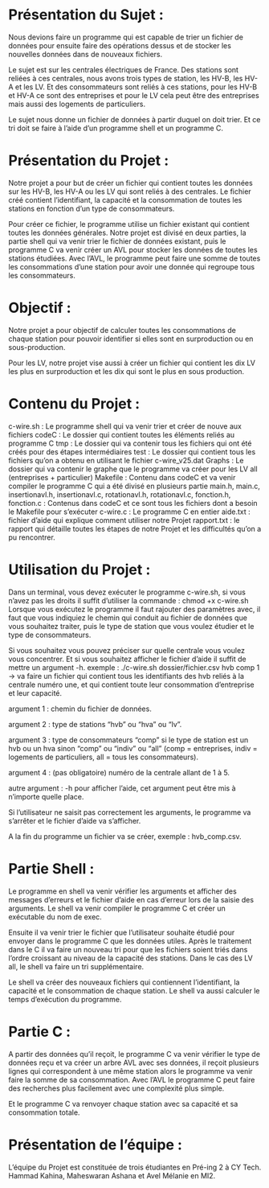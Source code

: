 

# Présentation du Sujet : 

Nous devions faire un programme qui est capable de trier un fichier de données pour ensuite faire des opérations dessus et de stocker les nouvelles données dans de nouveaux fichiers.

Le sujet est sur les centrales électriques de France. Des stations sont reliées à ces centrales, nous avons trois types de station, les HV-B, les HV-A et les LV. Et des consommateurs sont reliés à ces stations, pour les HV-B et HV-A ce sont des entreprises et pour le LV cela peut être des entreprises mais aussi des logements de particuliers. 

Le sujet nous donne un fichier de données à partir duquel on doit trier. Et ce tri doit se faire à l’aide d’un programme shell et un programme C.

# Présentation du Projet : 
	
Notre projet a pour but de créer un fichier qui contient toutes les données sur les HV-B, les HV-A ou les LV qui sont reliés à des centrales. Le fichier créé contient l’identifiant, la capacité et la consommation de toutes les stations en fonction d’un type de consommateurs. 

Pour créer ce fichier, le programme utilise un fichier existant qui contient toutes les données générales. Notre projet est divisé en deux parties, la partie shell qui va venir trier le fichier de données existant, puis le programme C va venir créer un AVL pour stocker les données de toutes les stations étudiées. Avec l’AVL, le programme peut faire une somme de toutes les consommations d’une station pour avoir une donnée qui regroupe tous les consommateurs.

# Objectif : 

Notre projet a pour objectif de calculer toutes les consommations de chaque station pour pouvoir identifier si elles sont en surproduction ou en sous-production. 

Pour les LV, notre projet vise aussi à créer un fichier qui contient les dix LV les plus en surproduction et les dix qui sont le plus en sous production.

# Contenu du Projet : 

c-wire.sh :  Le programme shell qui va venir trier et créer de nouve	aux fichiers
codeC : Le dossier qui contient toutes les éléments reliés au programme C
tmp : Le dossier qui va contenir tous les fichiers qui ont été créés pour des étapes intermédiaires
test : Le dossier qui contient tous les fichiers qu’on a obtenu en utilisant le fichier c-wire_v25.dat
Graphs : Le dossier qui va contenir le graphe que le programme va créer pour les LV all (entreprises + particulier)
Makefile : Contenu dans codeC et va venir compiler le programme C qui a été divisé en plusieurs partie
main.h, main.c, insertionavl.h, insertionavl.c, rotationavl.h, rotationavl.c, fonction.h, fonction.c : Contenus dans codeC et ce sont tous les fichiers dont a besoin le Makefile pour s’exécuter
c-wire.c : Le programme C en entier
aide.txt : fichier d’aide qui explique comment utiliser notre Projet
rapport.txt : le rapport qui détaille toutes les étapes de notre Projet et les difficultés qu’on a pu rencontrer.

# Utilisation du Projet : 

Dans un terminal, vous devez exécuter le programme c-wire.sh, si vous n’avez pas les droits il suffit d’utiliser la commande : chmod +x c-wire.sh
Lorsque vous exécutez le programme il faut rajouter des paramètres avec, il faut que vous indiquiez le chemin qui conduit au fichier de données que vous souhaitez traiter, puis le type de station que vous voulez étudier et le type de consommateurs. 

Si vous souhaitez vous pouvez préciser sur quelle centrale vous voulez vous concentrer. Et si vous souhaitez afficher le fichier d’aide il suffit de mettre un argument -h.
exemple : ./c-wire.sh dossier/fichier.csv hvb comp 1 -> va faire un fichier qui contient tous les identifiants des hvb reliés à la centrale numéro une, et qui contient toute leur consommation d’entreprise et leur capacité. 

argument 1 : chemin du fichier de données.

argument 2 : type de stations “hvb” ou “hva” ou “lv”.

argument 3 : type de consommateurs “comp” si le type de station est un hvb ou un hva sinon “comp” ou “indiv” ou “all” (comp = entreprises, indiv = logements de particuliers, all = tous les consommateurs).

argument 4 : (pas obligatoire) numéro de la centrale allant de 1 à 5.

autre argument : -h pour afficher l’aide, cet argument peut être mis à n’importe quelle place.

Si l’utilisateur ne saisit pas correctement les arguments, le programme va s’arrêter et le fichier d’aide va s’afficher.

A la fin du programme un fichier va se créer, exemple : hvb_comp.csv.

# Partie Shell : 

Le programme en shell va venir vérifier les arguments et afficher des messages d’erreurs et le fichier d’aide en cas d’erreur lors de la saisie des arguments. Le shell va venir compiler le programme C et créer un exécutable du nom de exec.

Ensuite il va venir trier le fichier que l’utilisateur souhaite étudié pour envoyer dans le programme C que les données utiles. Après le traitement dans le C il va faire un nouveau tri pour que les fichiers soient triés dans l’ordre croissant au niveau de la capacité des stations. Dans le cas des LV all, le shell va faire un tri supplémentaire. 

Le shell va créer des nouveaux fichiers qui contiennent l’identifiant, la capacité et le consommation de chaque station. Le shell va aussi calculer le temps d’exécution du programme. 

# Partie C : 

A partir des données qu’il reçoit, le programme C va venir vérifier le type de données reçu et va créer un arbre AVL avec ses données, il reçoit plusieurs lignes qui correspondent à une même station alors le programme va venir faire la somme de sa consommation. Avec l’AVL le programme C peut faire des recherches plus facilement avec une complexité plus simple.

Et le programme C va renvoyer chaque station avec sa capacité et sa consommation totale.

# Présentation de l’équipe : 
	
L’équipe du Projet est constituée de trois étudiantes en Pré-ing 2 à CY Tech. Hammad Kahina, Maheswaran Ashana et Avel Mélanie en MI2.
